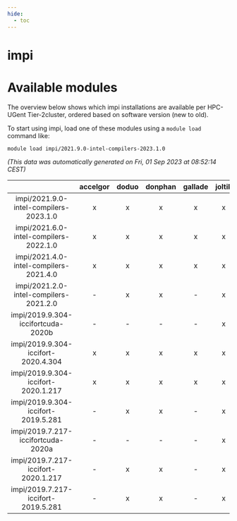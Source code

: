 ```yaml
---
hide:
  - toc
---
```


impi
====

# Available modules


The overview below shows which impi installations are available per HPC-UGent Tier-2cluster, ordered based on software version (new to old).

To start using impi, load one of these modules using a `module load` command like:

```shell
module load impi/2021.9.0-intel-compilers-2023.1.0
```

*(This data was automatically generated on Fri, 01 Sep 2023 at 08:52:14 CEST)*  

| |accelgor|doduo|donphan|gallade|joltik|skitty|swalot|victini|
| :---: | :---: | :---: | :---: | :---: | :---: | :---: | :---: | :---: |
|impi/2021.9.0-intel-compilers-2023.1.0|x|x|x|x|x|x|x|x|
|impi/2021.6.0-intel-compilers-2022.1.0|x|x|x|x|x|x|x|x|
|impi/2021.4.0-intel-compilers-2021.4.0|x|x|x|x|x|x|x|x|
|impi/2021.2.0-intel-compilers-2021.2.0|-|x|x|-|x|x|x|x|
|impi/2019.9.304-iccifortcuda-2020b|-|-|-|-|x|-|-|-|
|impi/2019.9.304-iccifort-2020.4.304|x|x|x|x|x|x|x|x|
|impi/2019.9.304-iccifort-2020.1.217|x|x|x|x|x|x|x|x|
|impi/2019.9.304-iccifort-2019.5.281|-|x|x|-|x|x|x|x|
|impi/2019.7.217-iccifortcuda-2020a|-|-|-|-|x|-|-|-|
|impi/2019.7.217-iccifort-2020.1.217|-|x|x|-|x|x|x|x|
|impi/2019.7.217-iccifort-2019.5.281|-|x|x|-|x|-|x|-|
